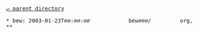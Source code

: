 <pre>
  <a href="../">&#x21b5; parent directory</a>
  
  * bew: 2003-01-23T∅∅:∅∅:∅∅&#x0009;&#x0009;bew∅∅∅/&#x0009;&#x0009;org,w3)&#x0009;&#x0009;TR/2003/WD-rdf-schema-20030123
  ** <a href=""></a>
</pre>
